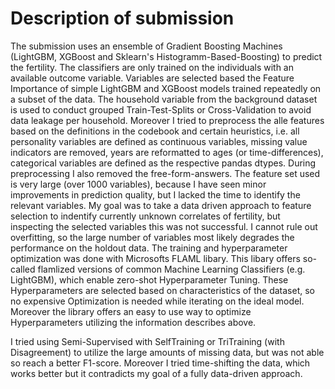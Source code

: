 # Description of submission
The submission uses an ensemble of Gradient Boosting Machines (LightGBM, XGBoost and Sklearn's Histogramm-Based-Boosting) to predict the fertility. The classifiers are only trained on the individuals with an available outcome variable. Variables are selected based the Feature Importance of simple LightGBM and XGBoost models trained repeatedly on a subset of the data. The household variable from the background dataset is used to conduct grouped Train-Test-Splits or Cross-Validation to avoid data leakage per household. Moreover I tried to preprocess the alle features based on the definitions in the codebook and certain heuristics, i.e. all personality variables are defined as continuous variables, missing value indicators are removed, years are reformatted to ages (or time-differences), categorical variables are defined as the respective pandas dtypes. During preprocessing I also removed the free-form-answers.
The feature set used is very large (over 1000 variables), because I have seen minor improvements in prediction quality, but I lacked the time to identify the relevant variables. My goal was to take a data driven approach to feature selection to indentify currently unknown correlates of fertility, but inspecting the selected variables this was not successful. I cannot rule out overfitting, so the large number of variables most likely degrades the performance on the holdout data. 
The training and hyperparameter optimization was done with Microsofts FLAML libary. This libary offers so-called flamlized versions of common Machine Learning Classifiers (e.g. LightGBM), which enable zero-shot Hyperparameter Tuning. These Hyperparameters are selected based on characteristics of the dataset, so no expensive Optimization is needed while iterating on the ideal model. Moreover the library offers an easy to use way to optimize Hyperparameters utilizing the information describes above. 

I tried using Semi-Supervised with SelfTraining or TriTraining (with Disagreement) to utilize the large amounts of missing data, but was not able so reach a better F1-score. Moreover I tried time-shifting the data, which works better but it contradicts my goal of a fully data-driven approach. 